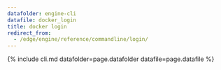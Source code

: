 ```yaml
---
datafolder: engine-cli
datafile: docker_login
title: docker login
redirect_from:
  - /edge/engine/reference/commandline/login/
---
```

<!--
Sorry, but the contents of this page are automatically generated from
Docker's source code. If you want to suggest a change to the text that appears
here, you'll need to find the string by searching this repo:

https://github.com/docker/cli
-->
{% include cli.md datafolder=page.datafolder datafile=page.datafile %}

